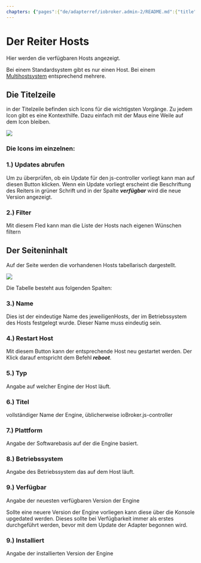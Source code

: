 ```yaml
---
chapters: {"pages":{"de/adapterref/iobroker.admin-2/README.md":{"title":{"de":"no title"},"content":"de/adapterref/iobroker.admin-2/README.md"},"de/adapterref/iobroker.admin-2/admin/tab-adapters.md":{"title":{"de":"Der Reiter Adapter"},"content":"de/adapterref/iobroker.admin-2/admin/tab-adapters.md"},"de/adapterref/iobroker.admin-2/admin/tab-instances.md":{"title":{"de":"Der Reiter Instanzen"},"content":"de/adapterref/iobroker.admin-2/admin/tab-instances.md"},"de/adapterref/iobroker.admin-2/admin/tab-objects.md":{"title":{"de":"Der Reiter Objekte"},"content":"de/adapterref/iobroker.admin-2/admin/tab-objects.md"},"de/adapterref/iobroker.admin-2/admin/tab-states.md":{"title":{"de":"Der Reiter Zustände"},"content":"de/adapterref/iobroker.admin-2/admin/tab-states.md"},"de/adapterref/iobroker.admin-2/admin/tab-groups.md":{"title":{"de":"Der Reiter Gruppen"},"content":"de/adapterref/iobroker.admin-2/admin/tab-groups.md"},"de/adapterref/iobroker.admin-2/admin/tab-users.md":{"title":{"de":"Der Reiter Benutzer"},"content":"de/adapterref/iobroker.admin-2/admin/tab-users.md"},"de/adapterref/iobroker.admin-2/admin/tab-events.md":{"title":{"de":"Der Reiter Ereignisse"},"content":"de/adapterref/iobroker.admin-2/admin/tab-events.md"},"de/adapterref/iobroker.admin-2/admin/tab-hosts.md":{"title":{"de":"Der Reiter Hosts"},"content":"de/adapterref/iobroker.admin-2/admin/tab-hosts.md"},"de/adapterref/iobroker.admin-2/admin/tab-enums.md":{"title":{"de":"Der Reiter Aufzählungen"},"content":"de/adapterref/iobroker.admin-2/admin/tab-enums.md"},"de/adapterref/iobroker.admin-2/admin/tab-log.md":{"title":{"de":"Der Reiter Log"},"content":"de/adapterref/iobroker.admin-2/admin/tab-log.md"},"de/adapterref/iobroker.admin-2/admin/tab-system.md":{"title":{"de":"Die Systemeinstellungen"},"content":"de/adapterref/iobroker.admin-2/admin/tab-system.md"}}}
---
```

# Der Reiter Hosts

Hier werden die verfügbaren Hosts angezeigt.

Bei einem Standardsystem gibt es nur einen Host. Bei einem [Multihostsystem](http://www.iobroker.net/?page_id=3068&lang=de) entsprechend mehrere.

## Die Titelzeile

in der Titelzeile befinden sich Icons für die wichtigsten Vorgänge. Zu jedem Icon gibt es eine Kontexthilfe. Dazu einfach mit der Maus eine Weile auf dem Icon bleiben.

![](img/tab-hosts_Hosts_icons.jpg)

### **Die Icons im einzelnen:**

### **1.) Updates abrufen**

Um zu überprüfen, ob ein Update für den js-controller vorliegt kann man auf diesen Button klicken. Wenn ein Update vorliegt erscheint die Beschriftung des Reiters in grüner Schrift und in der Spalte _**verfügbar**_ wird die neue Version angezeigt.

### **2.) Filter**

Mit diesem Fled kann man die Liste der Hosts nach eigenen Wünschen filtern

## Der Seiteninhalt

Auf der Seite werden die vorhandenen Hosts tabellarisch dargestellt. 

![](img/tab-hosts_Hosts_01.jpg)

Die Tabelle besteht aus folgenden Spalten:

### **3.) Name**

Dies ist der eindeutige Name des jeweiligenHosts, der im Betriebssystem des Hosts festgelegt wurde. Dieser Name muss eindeutig sein.

### **4.) Restart Host**

Mit diesem Button kann der entsprechende Host neu gestartet werden. Der Klick darauf entspricht dem Befehl **_reboot_**.

### **5.) Typ**

Angabe auf welcher Engine der Host läuft.

### **6.) Titel**

vollständiger Name der Engine, üblicherweise ioBroker.js-controller

### **7.) Plattform**

Angabe der Softwarebasis auf der die Engine basiert.

### **8.) Betriebssystem**

Angabe des Betriebssystem das auf dem Host läuft.

### **9.) Verfügbar**

Angabe der neuesten verfügbaren Version der Engine

Sollte eine neuere Version der Engine vorliegen kann diese über die Konsole upgedated werden. 
Dieses sollte bei Verfügbarkeit immer als erstes durchgeführt werden, bevor mit dem Update der Adapter begonnen wird.

### **9.) Installiert**

Angabe der installierten Version der Engine